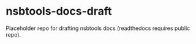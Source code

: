 # nsbtools-docs-draft
Placeholder repo for drafting nsbtools docs (readthedocs requires public repo).
